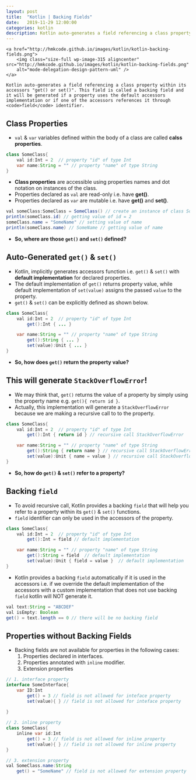 ```yaml
---
layout: post
title:  "Kotlin | Backing Fields"
date:   2019-11-29 12:00:00
categories: kotlin
description: Kotlin auto-generates a field referencing a class property within its accessors "get() or set()". This field is called a backing field and it will be generated if a property uses the default accessors implementation or if one of the accessors references it through field identifier
---
```

 

<p style="text-align: justify;">
	
	<a href="http://hmkcode.github.io/images/kotlin/kotlin-backing-fields.png">
		<img class="size-full wp-image-315 aligncenter" src="http://hmkcode.github.io/images/kotlin/kotlin-backing-fields.png" 
		alt="mode-delegation-design-pattern-uml" />
	</a>
	
	Kotlin auto-generates a field referencing a class property within its accessors "get() or set()". This field is called a backing field and it will be generated if a property uses the default accessors implementation or if one of the accessors references it through <code>field</code> identifier.
</p>


## **Class Properties**

- `val` & `var` variables defined within the body of a class are called **calss properties**.

```java
class SomeClass{
    val id:Int = 2  // property "id" of type Int
    var name:String = "" // property "name" of type String
}
```

- **Class properties** are accessible using properties names and dot notation on instances of the class.
- Properties declared as `val` are read-only i.e. have **get()**.
- Properties declared as `var` are mutable i.e. have **get()** and **set()**.

```java
val someClass:SomeClass = SomeClass() // create an instance of class SomeClass
println(someClass.id) // getting value of id = 2
someClass.name = "SomeName" // setting value of name
println(someClass.name) // SomeName // getting value of name

```

- **So, where are those `get()` and `set()` defined?**

## **Auto-Generated `get()` & `set()`**

- Kotlin, implicitly generates accessors function i.e. `get()` & `set()` with **default implementation** for declared properties.
- The default implementation of `get()` returns property value, while default implementation of `set(value)` assigns the passed `value` to the property.
- `get()` & `set()` can be explicitly defined as shown below.

```java
class SomeClass{
    val id:Int = 2  // property "id" of type Int
        get():Int { ... }

    var name:String = "" // property "name" of type String
        get():String { ... }
        set(value):Unit { ... }
}
```

- **So, how does `get()` return the property value?**

## **This will generate `StackOverflowError`!**

- We may think that, `get()` returns the value of a property by simply using the property name e.g. `get(){ return id }`.
- Actually, this implementation will generate a `StackOverflowError` because we are making a recursive call to to the property.

```java
class SomeClass{
    val id:Int = 2  // property "id" of type Int
        get():Int { return id } // recursive call StackOverflowError

    var name:String = "" // property "name" of type String
        get():String { return name } // recursive call StackOverflowError
        set(value):Unit { name = value } // recursive call StackOverflowError
}
```

- **So, how do `get()` & `set()` refer to a property?**

## **Backing `field`**

- To avoid recursive call, Kotlin provides a backing `field` that will help you refer to a property within its `get()` & `set()` functions.
- `field` identifier can only be used in the accessors of the property.


```java
class SomeClass{
    val id:Int = 2  // property "id" of type Int
        get():Int = field // default implementation

    var name:String = "" // property "name" of type String
        get():String = field  // default implementation
        set(value):Unit { field = value }  // default implementation
}
```

- Kotlin provides a backing `field` automatically if it is used in the accessors i.e. if we override the default implementation of the accessors with a custom implementation that does not use backing `field` kotlin will NOT generate it.

```java
val text:String = "ABCDEF"
val isEmpty: Boolean
get() = text.length == 0 // there will be no backing field
```

## **Properties without Backing Fields**

- Backing fields are not available for properties in the following cases:
    1. Properties declared in interfaces.
    2. Properties annotated with `inline` modifier.
    3. Extension properties


```java
// 1. interface property
interface SomeInterface{
    var ID:Int 
    	get() = 3 // field is not allowed for inteface property
    	set(value){ } // field is not allowed for inteface property
    	
}

// 2. inline property
class SomeClass{
    inline var id:Int
    	get() = 3 // field is not allowed for inline property
    	set(value){ } // field is not allowed for inline property
}

// 3. extension property
val SomeClass.name:String
	get() = "SomeName" // field is not allowed for extension property
```    






